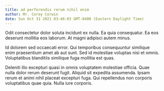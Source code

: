 ```yaml
---
title: ad perferendis rerum nihil enim
author: Mr. Corey Corwin
date: Sun Oct 31 2021 03:46:03 GMT-0400 (Eastern Daylight Time)
---
```

Odit consectetur dolor soluta incidunt ex nulla. Ea quia consequatur. Ea eos deserunt mollitia eos laborum. At magni adipisci autem minus.

 Id dolorem sed occaecati error. Qui temporibus consequuntur similique enim praesentium amet ab aut sunt. Sed id molestiae voluptas nisi et omnis. Voluptatibus blanditiis similique fuga mollitia est quas.

 Deleniti illo excepturi quasi in omnis voluptatem molestiae officia. Quae nulla dolor rerum deserunt fugit. Aliquid sit expedita assumenda. Ipsam rerum et animi nihil placeat excepturi fuga. Qui repellendus non corporis voluptatibus quae quia. Nulla iure corporis.